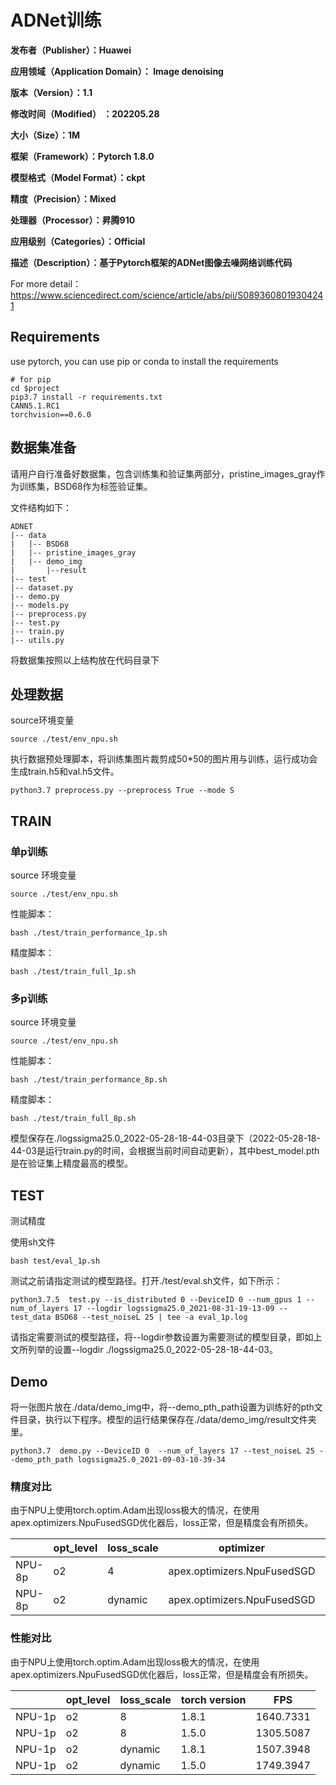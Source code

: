 
# ADNet训练

**发布者（Publisher）：Huawei**

**应用领域（Application Domain）： Image denoising**

**版本（Version）：1.1**

**修改时间（Modified） ：202205.28**

**大小（Size）：1M**

**框架（Framework）：Pytorch 1.8.0**

**模型格式（Model Format）：ckpt**

**精度（Precision）：Mixed**

**处理器（Processor）：昇腾910**

**应用级别（Categories）：Official**

**描述（Description）：基于Pytorch框架的ADNet图像去噪网络训练代码** 


For more detail：https://www.sciencedirect.com/science/article/abs/pii/S0893608019304241


## Requirements

use pytorch, you can use pip or conda to install the requirements

```
# for pip
cd $project
pip3.7 install -r requirements.txt
CANN5.1.RC1 
torchvision==0.6.0
```



## 数据集准备

请用户自行准备好数据集，包含训练集和验证集两部分，pristine_images_gray作为训练集，BSD68作为标签验证集。

文件结构如下：

```
ADNET
|-- data
|   |-- BSD68
|   |-- pristine_images_gray   
|   |-- demo_img 
|       |--result
|-- test      
|-- dataset.py
|-- demo.py
|-- models.py
|-- preprocess.py
|-- test.py
|-- train.py
|-- utils.py

```

将数据集按照以上结构放在代码目录下

## 处理数据

source环境变量

```
source ./test/env_npu.sh
```

执行数据预处理脚本，将训练集图片裁剪成50*50的图片用与训练，运行成功会生成train.h5和val.h5文件。

```
python3.7 preprocess.py --preprocess True --mode S
```



## TRAIN

### 单p训练

source 环境变量

```
source ./test/env_npu.sh
```

性能脚本：

```
bash ./test/train_performance_1p.sh
```

精度脚本：

```
bash ./test/train_full_1p.sh
```



### 多p训练

source 环境变量

```
source ./test/env_npu.sh
```

性能脚本：

```
bash ./test/train_performance_8p.sh
```

精度脚本：

```
bash ./test/train_full_8p.sh
```

模型保存在./logssigma25.0_2022-05-28-18-44-03目录下（2022-05-28-18-44-03是运行train.py的时间，会根据当前时间自动更新），其中best_model.pth是在验证集上精度最高的模型。

## TEST

测试精度 

使用sh文件

```
bash test/eval_1p.sh
```

测试之前请指定测试的模型路径。打开./test/eval.sh文件，如下所示：

```
python3.7.5  test.py --is_distributed 0 --DeviceID 0 --num_gpus 1 --num_of_layers 17 --logdir logssigma25.0_2021-08-31-19-13-09 --test_data BSD68 --test_noiseL 25 | tee -a eval_1p.log
```

请指定需要测试的模型路径，将--logdir参数设置为需要测试的模型目录，即如上文所列举的设置--logdir ./logssigma25.0_2022-05-28-18-44-03。

## Demo
将一张图片放在./data/demo_img中，将--demo_pth_path设置为训练好的pth文件目录，执行以下程序。模型的运行结果保存在./data/demo_img/result文件夹里。
```
python3.7  demo.py --DeviceID 0  --num_of_layers 17 --test_noiseL 25 --demo_pth_path logssigma25.0_2021-09-03-10-39-34 
```

### 精度对比

由于NPU上使用torch.optim.Adam出现loss极大的情况，在使用apex.optimizers.NpuFusedSGD优化器后，loss正常，但是精度会有所损失。

|        | opt_level | loss_scale | optimizer                                                | PSNR  |
| ------ | --------- | ---------- | -------------------------------------------------------- | ----- |
| NPU-8p | o2        | 4          | apex.optimizers.NpuFusedSGD                              | 28.52 |
| NPU-8p | o2        | dynamic    | apex.optimizers.NpuFusedSGD                              | 28.45 |

### 性能对比

由于NPU上使用torch.optim.Adam出现loss极大的情况，在使用apex.optimizers.NpuFusedSGD优化器后，loss正常，但是精度会有所损失。

|        | opt_level | loss_scale | torch version                                            | FPS   |
| ------ | --------- | ---------- | -------------------------------------------------------- | ----- |
| NPU-1p | o2        | 8          | 1.8.1                                                | 1640.7331 |
| NPU-1p | o2        | 8          | 1.5.0                                                | 1305.5087 |
| NPU-1p | o2        | dynamic    | 1.8.1                                                | 1507.3948 |
| NPU-1p | o2        | dynamic    | 1.5.0                                                | 1749.3947 |

